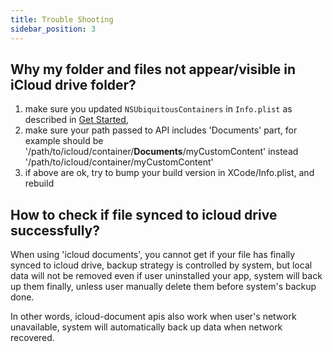 ```yaml
---
title: Trouble Shooting
sidebar_position: 3
---
```


## Why my folder and files not appear/visible in iCloud drive folder?
1. make sure you updated `NSUbiquitousContainers` in `Info.plist` as described in [Get Started](https://react-native-cloud-store.vercel.app/docs/get-started),
2. make sure your path passed to API includes 'Documents' part, for example should be '/path/to/icloud/container/**Documents**/myCustomContent' instead '/path/to/icloud/container/myCustomContent'
3. if above are ok, try to bump your build version in XCode/Info.plist, and rebuild

## How to check if file synced to icloud drive successfully?
When using 'icloud documents', you cannot get if your file has finally synced to icloud drive, backup strategy is controlled by system, but local data will not be removed even if user uninstalled your app, system will back up them finally, unless user manually delete them before system's backup done.

In other words, icloud-document apis also work when user's network unavailable, system will automatically back up data when network recovered.
